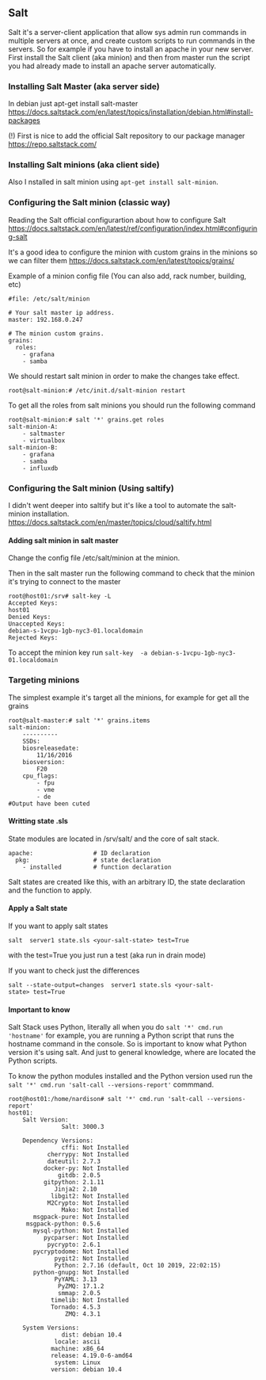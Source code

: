 
## Salt
Salt it's a server-client application that allow sys admin run commands in multiple servers at once, and create custom scripts to run commands in the servers.
So for example if you have to install an apache in your new server. First install the Salt client (aka minion) and then from master run the script you had already made to install an apache server automatically. 

### Installing Salt Master (aka server side)
In debian just apt-get install salt-master https://docs.saltstack.com/en/latest/topics/installation/debian.html#install-packages

(!) First is nice to add the official Salt repository to our package manager https://repo.saltstack.com/ 

### Installing Salt minions (aka client side)
Also I nstalled in salt minion using `apt-get install salt-minion`.

### Configuring the Salt minion (classic way)
Reading the Salt official configurartion about how to configure Salt https://docs.saltstack.com/en/latest/ref/configuration/index.html#configuring-salt

It's a good idea to configure the minion with custom grains in the minions so we can filter them
https://docs.saltstack.com/en/latest/topics/grains/

Example of a minion config file (You can also add, rack number, building, etc)

```shell
#file: /etc/salt/minion

# Your salt master ip address.
master: 192.168.0.247

# The minion custom grains.
grains:
  roles:
    - grafana
    - samba
```
We should restart salt minion in order to make the changes take effect.
```
root@salt-minion:# /etc/init.d/salt-minion restart
```
To get all the roles from salt minions you should run the following command
```
root@salt-minion:# salt '*' grains.get roles
salt-minion-A:
    - saltmaster
    - virtualbox
salt-minion-B:
    - grafana
    - samba
    - influxdb

```
### Configuring the Salt minion (Using saltify)
I didn't went deeper into saltify but it's like a tool to automate the salt-minion installation.
https://docs.saltstack.com/en/master/topics/cloud/saltify.html

#### Adding salt minion in salt master
Change the config file /etc/salt/minion at the minion.

Then in the salt master run the following command to check that the minion it's trying to connect to the master
```shell
root@host01:/srv# salt-key -L
Accepted Keys:
host01
Denied Keys:
Unaccepted Keys:
debian-s-1vcpu-1gb-nyc3-01.localdomain
Rejected Keys:
```
To accept the minion key run `salt-key  -a debian-s-1vcpu-1gb-nyc3-01.localdomain`

### Targeting minions
The simplest example it's target all the minions, for example for get all the grains
```shell
root@salt-master:# salt '*' grains.items
salt-minion:
    ----------
    SSDs:
    biosreleasedate:
        11/16/2016
    biosversion:
        F20
    cpu_flags:
        - fpu
        - vme
        - de
#Output have been cuted
```

#### Writting state .sls
State modules are located in /srv/salt/ and the core of salt stack. 

```shell
apache:                 # ID declaration
  pkg:                  # state declaration
    - installed         # function declaration
```
Salt states are created like this, with an arbitrary ID, the state declaration and the function to apply.

#### Apply a Salt state
If you want to apply salt states 

```shell
salt  server1 state.sls <your-salt-state> test=True
```

with the test=True you just run a test (aka run in drain mode)

If you want to check just the differences 

```shell
salt --state-output=changes  server1 state.sls <your-salt-state> test=True
```

#### Important to know 
Salt Stack uses Python, literally all when you do `salt '*' cmd.run 'hostname'` for example, you are running a Python script that runs the hostname command in the console. So is important to know what Python version it's using  salt. And just to general knowledge, where are located the Python scripts.

To know the python modules installed and the Python version used run the `salt '*' cmd.run 'salt-call --versions-report'` commmand.
```shell
root@host01:/home/nardison# salt '*' cmd.run 'salt-call --versions-report'
host01:
    Salt Version:
               Salt: 3000.3

    Dependency Versions:
               cffi: Not Installed
           cherrypy: Not Installed
           dateutil: 2.7.3
          docker-py: Not Installed
              gitdb: 2.0.5
          gitpython: 2.1.11
             Jinja2: 2.10
            libgit2: Not Installed
           M2Crypto: Not Installed
               Mako: Not Installed
       msgpack-pure: Not Installed
     msgpack-python: 0.5.6
       mysql-python: Not Installed
          pycparser: Not Installed
           pycrypto: 2.6.1
       pycryptodome: Not Installed
             pygit2: Not Installed
             Python: 2.7.16 (default, Oct 10 2019, 22:02:15)
       python-gnupg: Not Installed
             PyYAML: 3.13
              PyZMQ: 17.1.2
              smmap: 2.0.5
            timelib: Not Installed
            Tornado: 4.5.3
                ZMQ: 4.3.1

    System Versions:
               dist: debian 10.4
             locale: ascii
            machine: x86_64
            release: 4.19.0-6-amd64
             system: Linux
            version: debian 10.4

```
